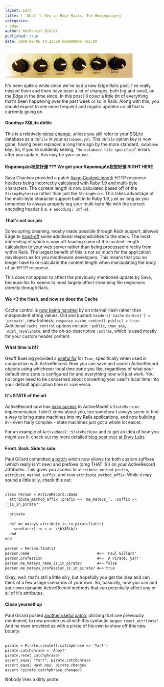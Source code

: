 ```yaml
---
layout: post
title: ! 'What''s New in Edge Rails: The Hodgepodgery'
categories:
- edge
author: Nathaniel Bibler
published: true
date: 2009-08-06 14:23:00.000000000 +01:00
---
```

<img src="/assets/2009/8/6/performance_1.png" height="79" width="416" alt="">

It's been quite a while since we've had a new Edge Rails post.  I've really missed them and there have been a lot of changes, both big and small, on the Edge in the time since.  In this post I'll cover a little bit of everything that's been happening over the past week or so in Rails.  Along with this, you should expect to see more frequent and regular updates on all that is currently going on.


#### Goodbye SQLite dbfile

This is a relatively [minor change](http://github.com/rails/rails/commit/cdf60e46cc01e5f7b14e95a0b7d914516fcdcbc1), unless you still refer to your SQLite database as a `dbfile` in your `database.yml`.  The `dbfile` option key is now gone, having been replaced a long time ago by the more standard, `database` key.  So, if you're suddenly seeing, "`No database file specified`" errors after you update, this may be your cause.


#### Кирилица\n祝您好運 ??? We got your Кирилица\n祝您好運 RIGHT HERE

Sava Chankov provided a patch [fixing Content-length](http://github.com/rails/rails/commit/ec94c2550dae463e646a18316bfcdaded9d140c9) HTTP response headers being incorrectly calculated with Ruby 1.9 and multi-byte characters.  The content length is now calculated based off of the `String#bytesize` rather than just the `String#size`.  This takes advantage of the multi-byte character support built in to Ruby 1.9, just as long as you remember to always properly tag your multi-byte file with the correct encoding header (i.e. `# encoding: utf-8`).


#### That's not our job

Some spring cleaning, mostly made possible through Rack support, allowed Edge to [hand-off](http://github.com/rails/rails/commit/b53f00690173797a39ff46e55dd25c20581c3d00) some additional responsibilities to the stack.  The most interesting of which is now off-loading some of the content-length calculation to your web server rather than being processed directly from within Rails.  The largest benefit of this is not so much for the application developers as for you middleware developers.  This means that you no longer have to re-calculate the content length when manipulating the body of an HTTP response.

This does not appear to affect the previously mentioned update by Sava, because his fix seems to most largely affect streaming file responses directly through Rails.


#### We <3 the Hash, and now so does the Cache

Cache control is [now being handled](http://github.com/rails/rails/commit/503ce1d01ce6c8eee9818f4e76a9f880bb1a291d) by an internal Hash rather than independent string values.  Old and busted: `headers['Cache-Control'] = 'private'`, new hotness: `response.cache_control[:public] = true`.  Additional `cache_control` options include: `:public`, `:max_age`, `:must_revalidate`, and the oh-so-descriptive `:extras`, which is used mostly for your custom header content.


#### What time is it!?

Geoff Buesing provided a [useful fix](http://github.com/rails/rails/commit/6f97ad07ded847f29159baf71050c63f04282170) for `Time`, specifically when used in conjunction with ActiveRecord.  Now you can save and search ActiveRecord objects using whichever local time zone you like, regardless of what your default time zone is configured for and everything now will just work.  You no longer need to be concerned about converting your user's local time into your default application time or vice versa.


#### It's STATE of the art

ActiveRecord now has [easy access](http://github.com/rails/rails/commit/aad5a30bf25d8a3167afd685fc91c99f4f09cc57) to ActiveModel's `StateMachine` implementation.  I don't know about you, but somehow I always seem to find a way to bring state machines into my Rails applications, and now building in - even fairly complex - state machines just got a whole lot easier.

For an example of `ActiveModel::StateMachine` and to get an idea of how you might use it, check out my more detailed [blog post over at Envy Labs](http://blog.envylabs.com/2009/08/the-rails-state-machine/).


#### Front. Back. Side to side.

Paul Gillard committed [a patch](http://github.com/rails/rails/commit/c30a0ce3c8f88baebd369180a6e221706e2b5cbf) which now allows for both custom suffixes (which really isn't new) and prefixes (omg THAT IS!) on your ActiveRecord attributes.  This gives you access to `attribute_method_prefix`, `attribute_method_suffix`, and now `attribute_method_affix`.  While it may sound a little silly, check this out:

<pre><code class="ruby">
class Person < ActiveRecord::Base
  attribute_method_affix :prefix => 'me_mateys_', :suffix => '_is_in_pirate?'
  
  private
  
  def me_mateys_attribute_is_in_pirate?(attr)
    send(attr).to_s =~ /\bYAR\b/i
  end
end

person = Person.find(1)
person.name                               #=> 'Paul Gillard'
person.profession                         #=> 'A Pirate, yar!'
person.me_mateys_name_is_in_pirate?       #=> false
person.me_mateys_profession_is_in_pirate? #=> true
</code></pre>

Okay, well, that's still a little silly, but hopefully you get the idea and can think of a few usage scenarios of your own.  So, basically, now you can add your own dynamic ActiveRecord methods that can potentially affect any or all of it's attributes.

#### Clean yourself up

Paul Gillard posted [another useful patch](http://github.com/rails/rails/commit/bada18dc36e3875dea1814ffaab1e8d1ac24b521), utilizing that one previously mentioned, to now provide us all with this syntactic sugar:  `reset_attribute!`  And he even provided us with a pirate of his own to show off this new bounty:

<pre><code class="ruby">
pirate = Pirate.create!(:catchphrase => 'Yar!')
pirate.catchphrase = 'Ahoy!'
pirate.reset_catchphrase!
assert_equal "Yar!", pirate.catchphrase
assert_equal Hash.new, pirate.changes
assert !pirate.catchphrase_changed?
</code></pre>

Nobody likes a dirty pirate.

